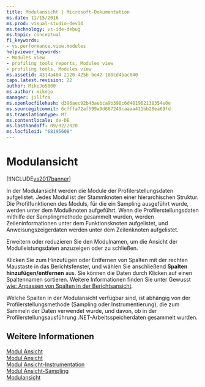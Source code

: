 ```yaml
---
title: Modulansicht | Microsoft-Dokumentation
ms.date: 11/15/2016
ms.prod: visual-studio-dev14
ms.technology: vs-ide-debug
ms.topic: conceptual
f1_keywords:
- vs.performance.view.modules
helpviewer_keywords:
- Modules view
- profiling tools reports, Modules view
- profiling tools, Modules view
ms.assetid: 4314a404-2120-425b-be42-180cd4bac840
caps.latest.revision: 22
author: MikeJo5000
ms.author: mikejo
manager: jillfra
ms.openlocfilehash: d396aec92b43aebca9b398c6d481962138354e0e
ms.sourcegitcommit: 6cfffa72af599a9d667249caaaa411bb28ea69fd
ms.translationtype: MT
ms.contentlocale: de-DE
ms.lasthandoff: 09/02/2020
ms.locfileid: "68195608"
---
```

# <a name="modules-view"></a>Modulansicht
[!INCLUDE[vs2017banner](../includes/vs2017banner.md)]

In der Modulansicht werden die Module der Profilerstellungsdaten aufgelistet. Jedes Modul ist der Stammknoten einer hierarchischen Struktur. Die Profilfunktionen des Moduls, für die ein Sampling ausgeführt wurde, werden unter dem Modulknoten aufgeführt. Wenn die Profilerstellungsdaten mithilfe der Samplingmethode gesammelt wurden, werden Zeileninformationen unter dem Funktionsknoten aufgelistet, und Anweisungszeigerdaten werden unter dem Zeilenknoten aufgelistet.  
  
 Erweitern oder reduzieren Sie den Modulnamen, um die Ansicht der Modulleistungsdaten anzuzeigen oder zu schließen.  
  
 Klicken Sie zum Hinzufügen oder Entfernen von Spalten mit der rechten Maustaste in das Berichtsfenster, und wählen Sie anschließend **Spalten hinzufügen/entfernen** aus. Sie können die Daten durch Klicken auf einen Spaltennamen sortieren. Weitere Informationen finden Sie unter Gewusst [wie: Anpassen von Spalten in der Berichtsansicht](../profiling/how-to-customize-report-view-columns.md).  
  
 Welche Spalten in der Modulansicht verfügbar sind, ist abhängig von der Profilerstellungsmethode (Sampling oder Instrumentierung), die zum Sammeln der Daten verwendet wurde, und davon, ob in der Profilerstellungsausführung .NET-Arbeitsspeicherdaten gesammelt wurden.  
  
## <a name="see-also"></a>Weitere Informationen  
 [Modul Ansicht](../profiling/modules-view-sampling-data.md)   
 [Modul Ansicht](../profiling/modules-view-instrumentation-data.md)   
 [Modul Ansicht-Instrumentation](../profiling/modules-view-dotnet-memory-instrumentation-data.md)   
 [Modul Ansicht-Sampling](../profiling/modules-view-dotnet-memory-sampling-data.md)   
 [Modulansicht](../profiling/modules-view-contention-data.md)
